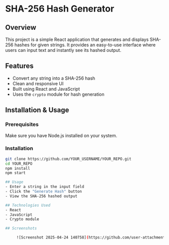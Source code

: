 # SHA-256 Hash Generator  

## Overview  
This project is a simple React application that generates and displays SHA-256 hashes for given strings. It provides an easy-to-use interface where users can input text and instantly see its hashed output.  

## Features  
- Convert any string into a SHA-256 hash  
- Clean and responsive UI  
- Built using React and JavaScript  
- Uses the `crypto` module for hash generation  

## Installation & Usage  

### Prerequisites  
Make sure you have Node.js installed on your system.  

### Installation  
```sh
git clone https://github.com/YOUR_USERNAME/YOUR_REPO.git  
cd YOUR_REPO  
npm install  
npm start

## Usage
- Enter a string in the input field
- Click the "Generate Hash" button
- View the SHA-256 hashed output

## Technologies Used
- React
- JavaScript
- Crypto module

## Screenshots

     ![Screenshot 2025-04-24 140758](https://github.com/user-attachments/assets/643a0450-adef-495a-a885-4606a449b758)








